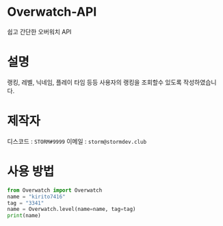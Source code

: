 # Overwatch-API
쉽고 간단한 오버워치 API

# 설명
랭킹, 레벨, 닉네임, 플레이 타임 등등 사용자의 랭킹을 조회할수 있도록
작성하였습니다. 

# 제작자
디스코드 : `STORM#9999`
이메일 : `storm@stormdev.club`

# 사용 방법
```py
from Overwatch import Overwatch
name = "kirito7416"
tag = "3341"
name = Overwatch.level(name=name, tag=tag)
print(name)
```
